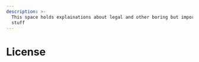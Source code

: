 ```yaml
---
description: >-
  This space holds explainations about legal and other boring but important
  stuff
---
```


# License

